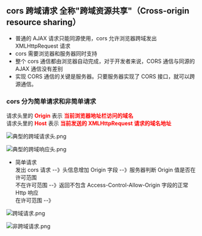 ## cors 跨域请求 全称"跨域资源共享"（Cross-origin resource sharing）

- 普通的 AJAX 请求只能同源使用，cors 允许浏览器跨域发出 XMLHttpRequest 请求
- cors 需要浏览器和服务器同时支持
- 整个 cors 通信都由浏览器自动完成，对于开发者来说，CORS 通信与同源的 AJAX 通信没有差别
- 实现 CORS 通信的关键是服务器。只要服务器实现了 CORS 接口，就可以跨源通信。

### cors 分为简单请求和非简单请求

请求头里的 <font color="red">**Origin**</font> 表示 <font color="red">**当前浏览器地址栏访问的域名**</font>  
请求头里的 <font color="red">**Host**</font> 表示 <font color="red">**当前发送的 XMLHttpRequest 请求的域名地址**</font>

![典型的跨域请求头.png](https://s2.loli.net/2022/06/02/WkNfnwF71hVzype.png)

![典型的跨域响应头.png](https://s2.loli.net/2022/06/02/F9TgwpdHRo7EPK4.png)

- 简单请求  
  发出 cors 请求 --》头信息增加 Origin 字段 --》服务器判断 Origin 值是否在许可范围  
  不在许可范围 --》返回不包含 Access-Control-Allow-Origin 字段的正常 Http 响应  
  在许可范围 --》

![跨域请求.png](https://s2.loli.net/2022/02/17/xF4DmVhKZI9ELaj.png)

![非跨域请求.png](https://s2.loli.net/2022/02/17/TLEhJ1H3fDnP2x6.png)
